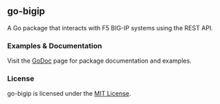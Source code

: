 ## go-bigip

A Go package that interacts with F5 BIG-IP systems using the REST API.

### Examples & Documentation
Visit the [GoDoc][godoc-go-bigip] page for package documentation and examples.

### License
go-bigip is licensed under the [MIT License][license].

[godoc-go-bigip]: http://godoc.org/scottdware/go-bigip
[license]: https://github.com/scottdware/go-bigip/blob/master/LICENSE